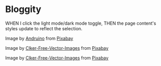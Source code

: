 # Bloggity


<!-- GIVEN a personal blog
WHEN I load the app,
THEN I am presented with the landing page containing a form with labels and inputs for username, blog title, and blog content. -->
<!-- WHEN I submit the form,
THEN blog post data is stored to localStorage. -->
<!-- WHEN the form submits,
THEN I am redirected to the posts page.
WHEN I enter try to submit a form without a username, title, or content,
THEN I am presented with a message that prompts me to complete the form. -->
<!-- WHEN I view the posts page,
THEN I am presented with a header, with a light mode/dark mode toggle, and a "Back" button. -->
WHEN I click the light mode/dark mode toggle,
THEN the page content's styles update to reflect the selection.
<!-- WHEN I click the "Back" button,
THEN I am redirected back to the landing page where I can input more blog entries. -->
<!-- WHEN I view the main content,
THEN I am presented with a list of blog posts that are pulled from localStorage. -->
<!-- WHEN I view localStorage,
THEN I am presented with a JSON array of blog post objects, each including the post author's username, title of the post, and post's content.
WHEN I take a closer look at a single blog entry in the list,
THEN I can see the title, the content, and the author of the post. -->
<!-- WHEN I view the footer,
THEN I am presented with a link to the developer's portfolio. -->

Image by <a href="https://pixabay.com/users/andruino-10513081/?utm_source=link-attribution&utm_medium=referral&utm_campaign=image&utm_content=8203505">Andruino</a> from <a href="https://pixabay.com//?utm_source=link-attribution&utm_medium=referral&utm_campaign=image&utm_content=8203505">Pixabay</a>


Image by <a href="https://pixabay.com/users/clker-free-vector-images-3736/?utm_source=link-attribution&utm_medium=referral&utm_campaign=image&utm_content=41620">Clker-Free-Vector-Images</a> from <a href="https://pixabay.com//?utm_source=link-attribution&utm_medium=referral&utm_campaign=image&utm_content=41620">Pixabay</a>


Image by <a href="https://pixabay.com/users/clker-free-vector-images-3736/?utm_source=link-attribution&utm_medium=referral&utm_campaign=image&utm_content=41615">Clker-Free-Vector-Images</a> from <a href="https://pixabay.com//?utm_source=link-attribution&utm_medium=referral&utm_campaign=image&utm_content=41615">Pixabay</a>